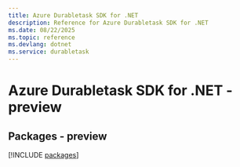 ```yaml
---
title: Azure Durabletask SDK for .NET
description: Reference for Azure Durabletask SDK for .NET
ms.date: 08/22/2025
ms.topic: reference
ms.devlang: dotnet
ms.service: durabletask
---
```

# Azure Durabletask SDK for .NET - preview
## Packages - preview
[!INCLUDE [packages](durabletask-index.md)]